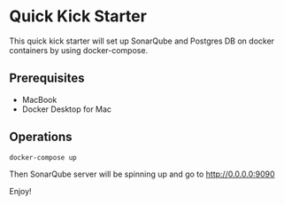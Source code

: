 # Quick Kick Starter

This quick kick starter will set up SonarQube and Postgres DB on docker containers by using docker-compose.


## Prerequisites

* MacBook
* Docker Desktop for Mac

## Operations

```sh
docker-compose up
```

Then SonarQube server will be spinning up and go to http://0.0.0.0:9090

Enjoy!
